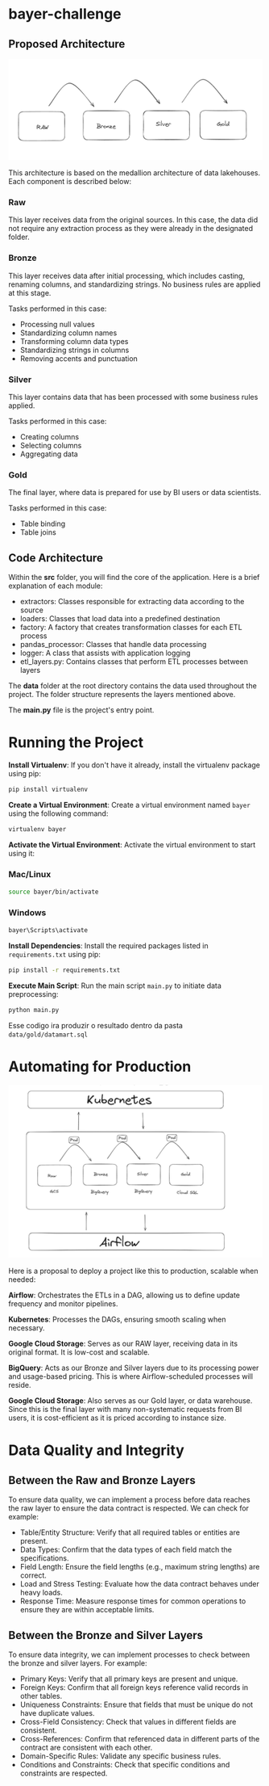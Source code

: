 # bayer-challenge

## Proposed Architecture

![](images/original.png)

This architecture is based on the medallion architecture of data lakehouses. Each component is described below:

### Raw
This layer receives data from the original sources. In this case, the data did not require any extraction process as they were already in the designated folder.

### Bronze
This layer receives data after initial processing, which includes casting, renaming columns, and standardizing strings. No business rules are applied at this stage.

Tasks performed in this case:

- Processing null values
- Standardizing column names
- Transforming column data types
- Standardizing strings in columns
- Removing accents and punctuation

### Silver
This layer contains data that has been processed with some business rules applied.

Tasks performed in this case:

- Creating columns
- Selecting columns
- Aggregating data

### Gold
The final layer, where data is prepared for use by BI users or data scientists.

Tasks performed in this case:

- Table binding
- Table joins

## Code Architecture

Within the **src** folder, you will find the core of the application. Here is a brief explanation of each module:

- extractors: Classes responsible for extracting data according to the source
- loaders: Classes that load data into a predefined destination
- factory: A factory that creates transformation classes for each ETL process
- pandas_processor: Classes that handle data processing
- logger: A class that assists with application logging
- etl_layers.py: Contains classes that perform ETL processes between layers

The **data** folder at the root directory contains the data used throughout the project. The folder structure represents the layers mentioned above.

The **main.py** file is the project's entry point.

# Running the Project

**Install Virtualenv**: If you don't have it already, install the virtualenv package using pip:

```sh
pip install virtualenv
```

**Create a Virtual Environment**: Create a virtual environment named `bayer` using the following command:

```sh
virtualenv bayer
```

**Activate the Virtual Environment**: Activate the virtual environment to start using it:

### Mac/Linux

```sh
source bayer/bin/activate
```

### Windows

```sh
bayer\Scripts\activate
```

**Install Dependencies**: Install the required packages listed in `requirements.txt` using pip:

```sh
pip install -r requirements.txt
```

**Execute Main Script**: Run the main script `main.py` to initiate data preprocessing:

```sh
python main.py
```

Esse codigo ira produzir o resultado dentro da pasta ``` data/gold/datamart.sql ```


# Automating for Production

![](images/proposed.png)

Here is a proposal to deploy a project like this to production, scalable when needed:

**Airflow**: Orchestrates the ETLs in a DAG, allowing us to define update frequency and monitor pipelines.

**Kubernetes**: Processes the DAGs, ensuring smooth scaling when necessary.

**Google Cloud Storage**: Serves as our RAW layer, receiving data in its original format. It is low-cost and scalable.

**BigQuery**: Acts as our Bronze and Silver layers due to its processing power and usage-based pricing. This is where Airflow-scheduled processes will reside.

**Google Cloud Storage**: Also serves as our Gold layer, or data warehouse. Since this is the final layer with many non-systematic requests from BI users, it is cost-efficient as it is priced according to instance size.

# Data Quality and Integrity

## Between the Raw and Bronze Layers

To ensure data quality, we can implement a process before data reaches the raw layer to ensure the data contract is respected. We can check for example:

- Table/Entity Structure: Verify that all required tables or entities are present.
- Data Types: Confirm that the data types of each field match the specifications.
- Field Length: Ensure the field lengths (e.g., maximum string lengths) are correct.
- Load and Stress Testing: Evaluate how the data contract behaves under heavy loads.
- Response Time: Measure response times for common operations to ensure they are within acceptable limits.

## Between the Bronze and Silver Layers

To ensure data integrity, we can implement processes to check between the bronze and silver layers. For example:

- Primary Keys: Verify that all primary keys are present and unique.
- Foreign Keys: Confirm that all foreign keys reference valid records in other tables.
- Uniqueness Constraints: Ensure that fields that must be unique do not have duplicate values.
- Cross-Field Consistency: Check that values in different fields are consistent.
- Cross-References: Confirm that referenced data in different parts of the contract are consistent with each other.
- Domain-Specific Rules: Validate any specific business rules.
- Conditions and Constraints: Check that specific conditions and constraints are respected.
